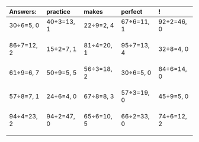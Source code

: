 | Answers: | practice | makes | perfect | ! |
| :--- | :--- | :--- | :--- | :--- |
| 30÷6=5, 0 | 40÷3=13, 1 | 22÷9=2, 4 | 67÷6=11, 1 | 92÷2=46, 0 | 
|   |   |   |   |   | 
|   |   |   |   |   | 
|   |   |   |   |   | 
| 86÷7=12, 2 | 15÷2=7, 1 | 81÷4=20, 1 | 95÷7=13, 4 | 32÷8=4, 0 | 
|   |   |   |   |   | 
|   |   |   |   |   | 
|   |   |   |   |   | 
| 61÷9=6, 7 | 50÷9=5, 5 | 56÷3=18, 2 | 30÷6=5, 0 | 84÷6=14, 0 | 
|   |   |   |   |   | 
|   |   |   |   |   | 
|   |   |   |   |   | 
| 57÷8=7, 1 | 24÷6=4, 0 | 67÷8=8, 3 | 57÷3=19, 0 | 45÷9=5, 0 | 
|   |   |   |   |   | 
|   |   |   |   |   | 
|   |   |   |   |   | 
| 94÷4=23, 2 | 94÷2=47, 0 | 65÷6=10, 5 | 66÷2=33, 0 | 74÷6=12, 2 | 
|   |   |   |   |   | 
|   |   |   |   |   | 
|   |   |   |   |   | 
